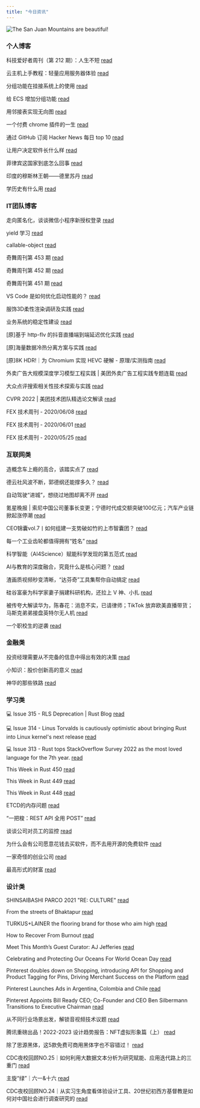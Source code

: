 ```yaml
---
title: "今日资讯"
---
```


![The San Juan Mountains are beautiful!](https://cn.bing.com/th?id=OHR.HecetaHead_EN-US7658704670_UHD.jpg "San Juan Mountains")

### 个人博客

   科技爱好者周刊（第 212 期）：人生不短 [read](http://www.ruanyifeng.com/blog/2022/07/weekly-issue-212.html)

   云主机上手教程：轻量应用服务器体验 [read](http://www.ruanyifeng.com/blog/2022/06/cloud-server-getting-started-tutorial.html)

   分组功能在挂接系统上的使用 [read](https://blog.codingnow.com/2022/07/group_mount.html)

   给 ECS 增加分组功能 [read](https://blog.codingnow.com/2022/06/ecs_group.html)

   用邻接表实现无向图 [read](https://blog.codingnow.com/2022/06/ajdjacency_list.html)

   一个付费 chrome 插件的一生 [read](https://blog.t9t.io/star-history-2021-01-21/)

   通过 GitHub 订阅 Hacker News 每日 top 10 [read](https://blog.t9t.io/headllines-2020-09-03/)

   让用户决定软件长什么样 [read](https://blog.t9t.io/let-user-design-2020-06-18/)

   菲律宾这国家到底怎么回事 [read](https://www.kymjs.com/history/2022/05/11/01)

   印度的穆斯林王朝——德里苏丹 [read](https://www.kymjs.com/pay/history/2022/05/08/01)

   学历史有什么用 [read](https://www.kymjs.com/history/2022/05/04/01)

### IT团队博客

   走向匿名化，谈谈微信小程序新授权登录 [read](http://www.alloyteam.com/2021/04/15431/)

   yield 学习 [read](http://www.alloyteam.com/2021/03/15427/)

   callable-object [read](http://www.alloyteam.com/2021/03/callable-object/)

   奇舞周刊第 453 期 [read](https://weekly.75.team/issue453.html)

   奇舞周刊第 452 期 [read](https://weekly.75.team/issue452.html)

   奇舞周刊第 451 期 [read](https://weekly.75.team/issue451.html)

   VS Code 是如何优化启动性能的？ [read](https://fed.taobao.org/blog/taofed/do71ct/wpsf10)

   服饰3D柔性渲染调研及实践 [read](https://fed.taobao.org/blog/taofed/do71ct/fufsgh)

   业务系统的稳定性建设 [read](https://fed.taobao.org/blog/taofed/do71ct/fc3cy0)

   \[原\]基于 http-flv 的抖音直播端到端延迟优化实践 [read](https://blog.csdn.net/ByteDanceTech/article/details/125631101)

   \[原\]海量数据冷热分离方案与实践 [read](https://blog.csdn.net/ByteDanceTech/article/details/125567986)

   \[原\]8K HDR!｜为 Chromium 实现 HEVC 硬解 - 原理/实测指南 [read](https://blog.csdn.net/ByteDanceTech/article/details/125551027)

   外卖广告大规模深度学习模型工程实践 \| 美团外卖广告工程实践专题连载 [read](https://tech.meituan.com/2022/07/06/largescaledeeplearningmodel-engineeringpractice-in-mtwaimaiad.html)

   大众点评搜索相关性技术探索与实践 [read](https://tech.meituan.com/2022/07/06/semantic-relevance-matching.html)

   CVPR 2022 \| 美团技术团队精选论文解读 [read](https://tech.meituan.com/2022/06/23/cvpr-2022-meituan.html)

   FEX 技术周刊 - 2020/06/08 [read](http://fex.baidu.com/blog/2020/06/fex-weekly-08//)

   FEX 技术周刊 - 2020/06/01 [read](http://fex.baidu.com/blog/2020/06/fex-weekly-01//)

   FEX 技术周刊 - 2020/05/25 [read](http://fex.baidu.com/blog/2020/05/fex-weekly-25//)

### 互联网类

   造概念车上瘾的高合，该踏实点了 [read](http://www.huxiu.com/article/600283.html?f=wangzhan)

   德云社风波不断，郭德纲还能撑多久？ [read](http://www.huxiu.com/article/601505.html?f=wangzhan)

   自动驾驶“进城”，想绕过地图却离不开 [read](http://www.huxiu.com/article/600486.html?f=wangzhan)

   氪星晚报 \| 索尼中国公司董事长变更；宁德时代成交额突破100亿元；汽车产业链掀起涨停潮 [read](https://36kr.com/p/1817345606708613)

   CEO锦囊vol.7丨如何组建一支势破如竹的上市智囊团？ [read](https://36kr.com/p/1817000313367937)

   每一个工业齿轮都值得拥有“姓名” [read](https://36kr.com/p/1817316977454470)

   科学智能（AI4Science）赋能科学发现的第五范式 [read](https://www.msra.cn/zh-cn/news/features/ai4science)

   AI与教育的深度融合，究竟什么是核心问题？ [read](https://www.msra.cn/zh-cn/news/features/yan-xia-chanjin-zheng)

   渣画质视频秒变清晰，“达芬奇”工具集帮你自动搞定 [read](https://www.msra.cn/zh-cn/news/features/davinci)

   硅谷富豪为科学家妻子捐建科研机构，还拉上 V 神、小扎 [read](http://www.geekpark.net/news/304875)

   被传夸大解读华为，陈春花：消息不实，已请律师；TikTok 放弃欧美直播带货；马斯克弟弟接盘英特尔无人机 [read](http://www.geekpark.net/news/304848)

   一个职校生的逆袭 [read](http://www.geekpark.net/news/304487)

### 金融类

   投资经理需要从不完备的信息中得出有效的决策 [read](http://xueqiu.com/1553799558/224554652)

   小知识：股价创新高的意义 [read](http://xueqiu.com/3293352184/224508259)

   神华的那些铁路 [read](http://xueqiu.com/8745459979/224435295)

### 学习类

   💻 Issue 315 - RLS Deprecation \| Rust Blog [read](https://rust.libhunt.com/newsletter/315)

   💻 Issue 314 - Linus Torvalds is cautiously optimistic about bringing Rust into Linux kernel's next release [read](https://rust.libhunt.com/newsletter/314)

   💻 Issue 313 - Rust tops StackOverflow Survey 2022 as the most loved language for the 7th year. [read](https://rust.libhunt.com/newsletter/313)

   This Week in Rust 450 [read](https://this-week-in-rust.org/blog/2022/07/06/this-week-in-rust-450/)

   This Week in Rust 449 [read](https://this-week-in-rust.org/blog/2022/06/29/this-week-in-rust-449/)

   This Week in Rust 448 [read](https://this-week-in-rust.org/blog/2022/06/22/this-week-in-rust-448/)

   ETCD的内存问题 [read](https://coolshell.cn/articles/22242.html)

   “一把梭：REST API 全用 POST” [read](https://coolshell.cn/articles/22173.html)

   谈谈公司对员工的监控 [read](https://coolshell.cn/articles/22157.html)

   为什么会有公司愿意花钱去买软件，而不去用开源的免费软件 [read](https://wanqu.co/p/7581?s=rss)

   一家奇怪的创业公司 [read](https://wanqu.co/p/7580?s=rss)

   最高形式的财富 [read](https://wanqu.co/p/7579?s=rss)

### 设计类

   SHINSAIBASHI PARCO 2021 "RE: CULTURE" [read](https://www.behance.net/gallery/147363489/SHINSAIBASHI-PARCO-2021-RE-CULTURE)

   From the streets of Bhaktapur [read](https://www.behance.net/gallery/147525613/From-the-streets-of-Bhaktapur)

   TURKUS+LAINER the flooring brand for those who aim high [read](https://www.behance.net/gallery/147472937/TURKUSLAINER-the-flooring-brand-for-those-who-aim-high)

   How to Recover From Burnout [read](https://medium.com/behance-blog/how-to-recover-from-burnout-d9d783a09c68?source=rss-f5272b7f3182------2)

   Meet This Month’s Guest Curator: AJ Jefferies [read](https://medium.com/behance-blog/meet-this-months-guest-curator-aj-jeffries-df95220b780f?source=rss-f5272b7f3182------2)

   Celebrating and Protecting Our Oceans For World Ocean Day [read](https://medium.com/behance-blog/celebrating-and-protecting-our-oceans-for-world-ocean-day-2c24a64c913e?source=rss-f5272b7f3182------2)

   Pinterest doubles down on Shopping, introducing API for Shopping and Product Tagging for Pins, Driving Merchant Success on the Platform [read](https://newsroom.pinterest.com/en/post/pinterest-doubles-down-on-shopping-introducing-api-for-shopping-and-product-tagging-for-pins-0)

   Pinterest Launches Ads in Argentina, Colombia and Chile [read](https://newsroom.pinterest.com/en/post/pinterest-launches-ads-in-argentina-colombia-and-chile)

   Pinterest Appoints Bill Ready CEO; Co-Founder and CEO Ben Silbermann Transitions to Executive Chairman [read](https://newsroom.pinterest.com/en/post/CEO)

   从不同行业场景出发，解锁音视频技术议题 [read](https://www.uisdc.com/live-video-stackcon-2022)

   腾讯重磅出品！2022-2023 设计趋势报告：NFT虚拟形象篇（上） [read](https://www.uisdc.com/nft-virtual-image)

   除了思源黑体，这5款免费可商用黑体字也不容错过！ [read](https://www.uisdc.com/5-commercially-available-blackbody)

   CDC夜校回顾NO.25｜如何利用大数据文本分析为研究赋能、应用迭代路上的三重门 [read](https://cdc.tencent.com/2022/06/08/cdc%e5%a4%9c%e6%a0%a1%e5%9b%9e%e9%a1%beno-25%ef%bd%9c%e5%a6%82%e4%bd%95%e5%88%a9%e7%94%a8%e5%a4%a7%e6%95%b0%e6%8d%ae%e6%96%87%e6%9c%ac%e5%88%86%e6%9e%90%e4%b8%ba%e7%a0%94%e7%a9%b6%e8%b5%8b%e8%83%bd-2/)

   主旋“绿”｜六一&十六 [read](https://cdc.tencent.com/2022/06/07/%e4%b8%bb%e6%97%8b%e7%bb%bf%ef%bd%9c%e5%85%ad%e4%b8%80%e5%8d%81%e5%85%ad/)

   CDC夜校回顾NO.24｜从实习生角度看体验设计工具、20世纪初西方基督教是如何对中国社会进行调查研究的 [read](https://cdc.tencent.com/2022/06/06/cdc%e5%a4%9c%e6%a0%a1%e5%9b%9e%e9%a1%beno-24%ef%bd%9c%e4%bb%8e%e5%ae%9e%e4%b9%a0%e7%94%9f%e8%a7%92%e5%ba%a6%e7%9c%8b%e4%bd%93%e9%aa%8c%e8%ae%be%e8%ae%a1%e5%b7%a5%e5%85%b7%e3%80%8120%e4%b8%96%e7%ba%aa/)

